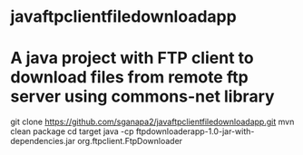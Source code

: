 # javaftpclientfiledownloadapp
# A java project with FTP client to download files from remote ftp server using commons-net library

git clone https://github.com/sganapa2/javaftpclientfiledownloadapp.git
mvn clean package
cd target
java -cp ftpdownloaderapp-1.0-jar-with-dependencies.jar org.ftpclient.FtpDownloader
